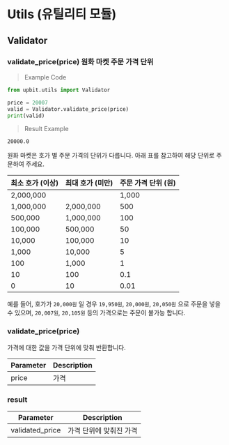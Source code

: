 # Utils (유틸리티 모듈)

## Validator

### validate_price(price) 원화 마켓 주문 가격 단위

> Example Code

```python
from upbit.utils import Validator

price = 20007
valid = Validator.validate_price(price)
print(valid)
```

> Result Example

```console
20000.0
```

원화 마켓은 호가 별 주문 가격의 단위가 다릅니다. 아래 표를 참고하여 해당 단위로 주문하여 주세요.


최소 호가 (이상) | 최대 호가 (미만) | 주문 가격 단위 (원)
--------------- | --------------- | ------------------
2,000,000       |                 | 1,000
1,000,000       | 2,000,000       | 500
500,000         | 1,000,000       | 100
100,000         | 500,000         | 50
10,000          | 100,000         | 10
1,000           | 10,000          | 5
100             | 1,000           | 1
10              | 100             | 0.1
0               | 10              | 0.01


예를 들어, 호가가 `20,000원` 일 경우 `19,950원`, `20,000원`, `20,050원` 으로 주문을 넣을 수 있으며,
`20,007원`, `20,105원` 등의 가격으로는 주문이 불가능 합니다.

### validate_price(price)
가격에 대한 값을 가격 단위에 맞춰 반환합니다.

Parameter  | Description
---------- | -----------
price      | 가격


### result

Parameter        | Description
---------------- | -----------
validated_price  | 가격 단위에 맞춰진 가격